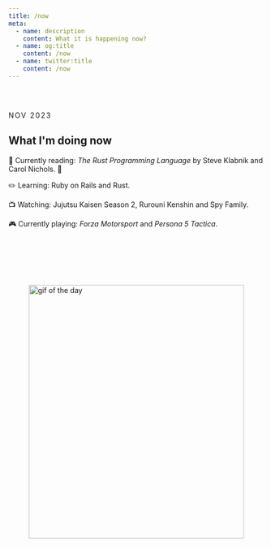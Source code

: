 ```yaml
---
title: /now
meta:
  - name: description
    content: What it is happening now?
  - name: og:title
    content: /now
  - name: twitter:title
    content: /now
---
```


<article class="article">

<time class="time">NOV 2023</time>

# What I'm doing now

📖 Currently reading: <em>The Rust Programming Language</em> by Steve Klabnik and Carol Nichols. 🦀

✏️ Learning: Ruby on Rails and Rust.

📺 Watching: Jujutsu Kaisen Season 2, Rurouni Kenshin and Spy Family.

🎮 Currently playing: <em>Forza Motorsport</em> and <em>Persona 5 Tactica</em>.

</article>
<figure>
  <img src="https://media.giphy.com/media/g0OT8JBFRc8SY/giphy.gif" alt="gif of the day" />
  <!-- <figcaption>(gif from @)</figcaption> -->
</figure>

<style scoped>
.prose {
  display: flex;
  flex-flow: row wrap;
  gap: 3rem;
  justify-content: center;
  align-items: center;

  width: calc(100% - 2rem);
  margin-inline: auto;
}

.article {
  padding: 2rem 0;
}

.time {
  text-transform: uppercase;
  font-size: var(--text-base);
  letter-spacing: 2px;
  font-family: var(--font-mono);
  color: var(--color-gray-200);
}

.header-anchor {
  opacity: 0;
  position: absolute;
  top: 2px;
  left: -40px;
  transition: opacity 500ms ease-out;
  min-width: 30px;
  min-height: 30px;
}

img {
  object-fit: contain;
  width: min(500px, 100%);
}

figure {
  padding-block-start: calc(2rem + 1em)
}

figcaption {
  font-style: italic;
  color: var(--color-silver);
}
</style>

